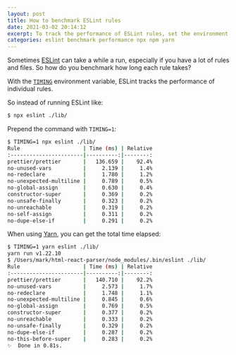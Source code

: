 ```yaml
---
layout: post
title: How to benchmark ESLint rules
date: 2021-03-02 20:14:12
excerpt: To track the performance of ESLint rules, set the environment variable `TIMING=1`.
categories: eslint benchmark performance npx npm yarn
---
```


Sometimes [ESLint](https://eslint.org/) can take a while a run, especially if you have a lot of rules and files. So how do you benchmark how long each rule takes?

With the [`TIMING`](https://eslint.org/docs/1.0.0/developer-guide/working-with-rules#per-rule-performance) environment variable, ESLint tracks the performance of individual rules.

So instead of running ESLint like:

```sh
$ npx eslint ./lib/
```

Prepend the command with `TIMING=1`:

```sh
$ TIMING=1 npx eslint ./lib/
Rule                    | Time (ms) | Relative
:-----------------------|----------:|--------:
prettier/prettier       |   136.659 |    92.4%
no-unused-vars          |     2.139 |     1.4%
no-redeclare            |     1.780 |     1.2%
no-unexpected-multiline |     0.789 |     0.5%
no-global-assign        |     0.630 |     0.4%
constructor-super       |     0.369 |     0.2%
no-unsafe-finally       |     0.323 |     0.2%
no-unreachable          |     0.319 |     0.2%
no-self-assign          |     0.311 |     0.2%
no-dupe-else-if         |     0.291 |     0.2%
```

When using [Yarn](https://yarnpkg.com/), you can get the total time elapsed:

```sh
$ TIMING=1 yarn eslint ./lib/
yarn run v1.22.10
$ /Users/mark/html-react-parser/node_modules/.bin/eslint ./lib/
Rule                    | Time (ms) | Relative
:-----------------------|----------:|--------:
prettier/prettier       |   140.710 |    92.2%
no-unused-vars          |     2.573 |     1.7%
no-redeclare            |     1.748 |     1.1%
no-unexpected-multiline |     0.845 |     0.6%
no-global-assign        |     0.769 |     0.5%
constructor-super       |     0.377 |     0.2%
no-unreachable          |     0.333 |     0.2%
no-unsafe-finally       |     0.329 |     0.2%
no-dupe-else-if         |     0.287 |     0.2%
no-this-before-super    |     0.283 |     0.2%
✨  Done in 0.81s.
```
